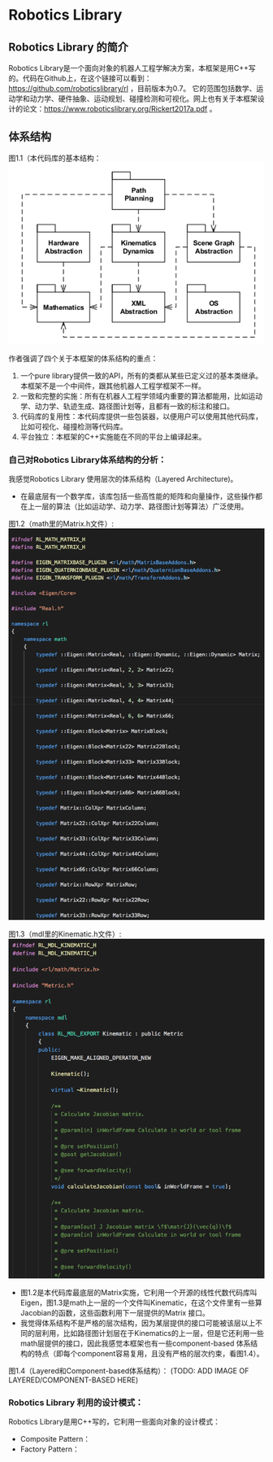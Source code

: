 # Robotics Library

## Robotics Library 的简介

Robotics Library是一个面向对象的机器人工程学解决方案，本框架是用C++写的。代码在Github上，在这个链接可以看到：https://github.com/roboticslibrary/rl ，目前版本为0.7。
它的范围包括数学、运动学和动力学、硬件抽象、运动规划、碰撞检测和可视化。网上也有关于本框架设计的论文：https://www.roboticslibrary.org/Rickert2017a.pdf 。

## 体系结构

图1.1（本代码库的基本结构：
![Architecture Overview](https://raw.githubusercontent.com/robert1ridley/Notes-on-Robotics-Library/master/resources/overview-only.png?raw=true "Overview")

作者强调了四个关于本框架的体系结构的重点：
1. 一个pure library提供一致的API，所有的类都从某些已定义过的基本类继承。本框架不是一个中间件，跟其他机器人工程学框架不一样。
2. 一致和完整的实施：所有在机器人工程学领域内重要的算法都能用，比如运动学、动力学、轨迹生成、路径图计划等，且都有一致的标注和接口。
3. 代码库的复用性：本代码库提供一些包装器，以便用户可以使用其他代码库，比如可视化、碰撞检测等代码库。
4. 平台独立：本框架的C++实施能在不同的平台上编译起来。

### 自己对Robotics Library体系结构的分析：

我感觉Robotics Library 使用层次的体系结构（Layered Architecture)。
- 在最底层有一个数学库，该库包括一些高性能的矩阵和向量操作，这些操作都在上一层的算法（比如运动学、动力学、路径图计划等算法）广泛使用。

图1.2（math里的Matrix.h文件）:
![Matrix](https://raw.githubusercontent.com/robert1ridley/Notes-on-Robotics-Library/master/resources/matrix.png?raw=true "Matrix")

图1.3（mdl里的Kinematic.h文件）:
![Kinematic](https://raw.githubusercontent.com/robert1ridley/Notes-on-Robotics-Library/master/resources/kinematic.png?raw=true "Kinematic")

- 图1.2是本代码库最底层的Matrix实施，它利用一个开源的线性代数代码库叫Eigen，图1.3是math上一层的一个文件叫Kinematic，在这个文件里有一些算Jacobian的函数，这些函数利用下一层提供的Matrix 接口。
- 我觉得体系结构不是严格的层次结构，因为某层提供的接口可能被该层以上不同的层利用，比如路径图计划层在于Kinematics的上一层，但是它还利用一些math层提供的接口，因此我感觉本框架也有一些component-based 体系结构的特点（即每个component容易复用，且没有严格的层次约束，看图1.4）。

图1.4（Layered和Component-based体系结构）：
(TODO: ADD IMAGE OF LAYERED/COMPONENT-BASED HERE)


### Robotics Library 利用的设计模式：

Robotics Library是用C++写的，它利用一些面向对象的设计模式：
- Composite Pattern：
- Factory Pattern：
